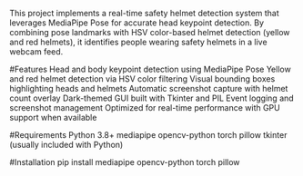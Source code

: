 This project implements a real-time safety helmet detection system that leverages MediaPipe Pose for accurate head keypoint detection. By combining pose landmarks with HSV color-based helmet detection (yellow and red helmets), it identifies people wearing safety helmets in a live webcam feed.

#Features
Head and body keypoint detection using MediaPipe Pose
Yellow and red helmet detection via HSV color filtering
Visual bounding boxes highlighting heads and helmets
Automatic screenshot capture with helmet count overlay
Dark-themed GUI built with Tkinter and PIL
Event logging and screenshot management
Optimized for real-time performance with GPU support when available

#Requirements
Python 3.8+
mediapipe
opencv-python
torch
pillow
tkinter (usually included with Python)

#Installation
pip install mediapipe opencv-python torch pillow
